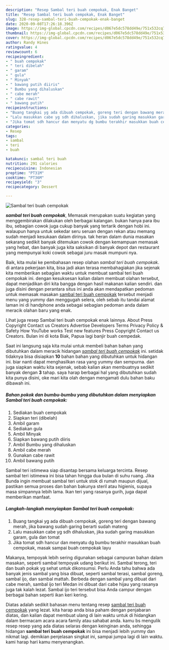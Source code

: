 ```yaml
---
description: "Resep Sambal teri buah cempokak, Enak Banget"
title: "Resep Sambal teri buah cempokak, Enak Banget"
slug: 328-resep-sambal-teri-buah-cempokak-enak-banget
date: 2020-09-08T17:26:18.396Z
image: https://img-global.cpcdn.com/recipes/d067e5dc578dd49e/751x532cq70/sambal-teri-buah-cempokak-foto-resep-utama.jpg
thumbnail: https://img-global.cpcdn.com/recipes/d067e5dc578dd49e/751x532cq70/sambal-teri-buah-cempokak-foto-resep-utama.jpg
cover: https://img-global.cpcdn.com/recipes/d067e5dc578dd49e/751x532cq70/sambal-teri-buah-cempokak-foto-resep-utama.jpg
author: Randy Hines
ratingvalue: 4
reviewcount: 6
recipeingredient:
- " buah cempokak"
- " teri dibelah"
- " garam"
- " gula"
- " Minyak"
- " bawang putih diiris"
- " Bumbu yang dihaluskan"
- " cabe merah"
- " cabe rawit"
- " bawang putih"
recipeinstructions:
- "Buang tangkai yg ada dibuah cempokak, goreng teri dengan bawang merah, jika bawang sudah garing berarti sudah mateng"
- "Lalu masukkan cabe yg sdh dihaluskan, jika sudah garing masukkan garam, gula dan tomat"
- "Jika tomat sdh hancur dan menyatu dg bumbu terakhir masukkan buah cempokak, masak sampai buah cempokak layu"
categories:
- Resep
tags:
- sambal
- teri
- buah

katakunci: sambal teri buah 
nutrition: 291 calories
recipecuisine: Indonesian
preptime: "PT31M"
cooktime: "PT36M"
recipeyield: "3"
recipecategory: Dessert

---
```



![Sambal teri buah cempokak](https://img-global.cpcdn.com/recipes/d067e5dc578dd49e/751x532cq70/sambal-teri-buah-cempokak-foto-resep-utama.jpg)

<b><i>sambal teri buah cempokak</i></b>, Memasak merupakan suatu kegiatan yang menggembirakan dilakukan oleh berbagai kalangan. bukan hanya para ibu ibu, sebagian cowok juga cukup banyak yang tertarik dengan hobi ini. walaupun hanya untuk sekedar seru seruan dengan rekan atau memang sudah menjadi kesukaan dalam dirinya. tak heran dalam dunia masakan sekarang sedikit banyak ditemukan cowok dengan kemampuan memasak yang hebat, dan banyak juga kita saksikan di banyak depot dan restaurant yang mempunyai koki cowok sebagai juru masak mumpuni nya.

Baik, kita mulai ke pembahasan resep olahan <i>sambal teri buah cempokak</i>. di antara pekerjaan kita, bisa jadi akan terasa membahagiakan jika sejenak kita memberikan sebagian waktu untuk membuat sambal teri buah cempokak ini. dengan kesuksesan kalian dalam membuat olahan tersebut, dapat menjadikan diri kita bangga dengan hasil makanan kalian sendiri. dan juga disini dengan perantara situs ini anda akan mendapatkan pedoman untuk memasak masakan <u>sambal teri buah cempokak</u> tersebut menjadi menu yang yummy dan menggugah selera, oleh sebab itu tandai alamat laman ini di handphone anda sebagai sebagian pedoman anda dalam meracik olahan baru yang enak.

Lihat juga resep Sambal teri buah cempokak enak lainnya. About Press Copyright Contact us Creators Advertise Developers Terms Privacy Policy &amp; Safety How YouTube works Test new features Press Copyright Contact us Creators. Bulan ini di kota Biak, Papua lagi banjir buah cempedak.


Saat ini langsung saja kita mulai untuk membeli bahan bahan yang dibutuhkan dalam meracik hidangan <u><i>sambal teri buah cempokak</i></u> ini. setidak tidaknya bisa disiapkan <b>10</b> bahan bahan yang dibutuhkan untuk hidangan ini. biar nanti dapat menghasilkan rasa yang yummy dan sempurna. dan juga siapkan waktu kita sejenak, sebab kalian akan membuatnya sedikit banyak dengan <b>3</b> tahap. saya harap berbagai hal yang dibutuhkan sudah kita punya disini, oke mari kita olah dengan mengamati dulu bahan baku dibawah ini.

<!--inarticleads1-->

##### Bahan pokok dan bumbu-bumbu yang dibutuhkan dalam menyiapkan Sambal teri buah cempokak:

1. Sediakan  buah cempokak
1. Siapkan  teri (dibelah)
1. Ambil  garam
1. Sediakan  gula
1. Ambil  Minyak
1. Siapkan  bawang putih diiris
1. Ambil  Bumbu yang dihaluskan
1. Ambil  cabe merah
1. Gunakan  cabe rawit
1. Ambil  bawang putih


Sambal teri istimewa siap disantap bersama keluarga tercinta. Resep sambal teri istimewa ini bisa tahan hingga dua bulan di suhu ruang. Jika Bunda ingin membuat sambal teri untuk stok di rumah maupun dijual, pastikan semua proses dan bahan bakunya steril atau higienis, supaya masa simpannya lebih lama. Ikan teri yang rasanya gurih, juga dapat memberikan manfaat. 

<!--inarticleads2-->

##### Langkah-langkah menyiapkan Sambal teri buah cempokak:

1. Buang tangkai yg ada dibuah cempokak, goreng teri dengan bawang merah, jika bawang sudah garing berarti sudah mateng
1. Lalu masukkan cabe yg sdh dihaluskan, jika sudah garing masukkan garam, gula dan tomat
1. Jika tomat sdh hancur dan menyatu dg bumbu terakhir masukkan buah cempokak, masak sampai buah cempokak layu


Makanya, tempoyak lebih sering digunakan sebagai campuran bahan dalam masakan, seperti sambal tempoyak udang berikut ini. Sambal terong, teri dan buah pokak yg sehat untuk dikonsumsi. Perlu Anda tahu bahwa ada banyak jenis sambal yang bisa dibuat, seperti sambal terasi, sambal goreng, sambal ijo, dan sambal mattah. Berbeda dengan sambal yang dibuat dari cabe merah, sambal ijo teri Medan ini dibuat dari cabe hijau yang rasanya juga tak kalah lezat. Sambal ijo teri tersebut bisa Anda campur dengan berbagai bahan seperti ikan keri kering. 

Diatas adalah sedikit bahasan menu tentang resep <u>sambal teri buah cempokak</u> yang lezat. kita harap anda bisa paham dengan penjabaran diatas, dan kalian dapat membuat ulang di lain waktu untuk di hidangkan dalam bermacam acara acara family atau sahabat anda. kamu bs mengulik resep resep yang ada diatas selaras dengan keinginan anda, sehingga hidangan <b>sambal teri buah cempokak</b> ini bisa menjadi lebih yummy dan nikmat lagi. demikian penjelasan singkat ini, sampai jumpa lagi di lain waktu. kami harap hari kamu menyenangkan.
